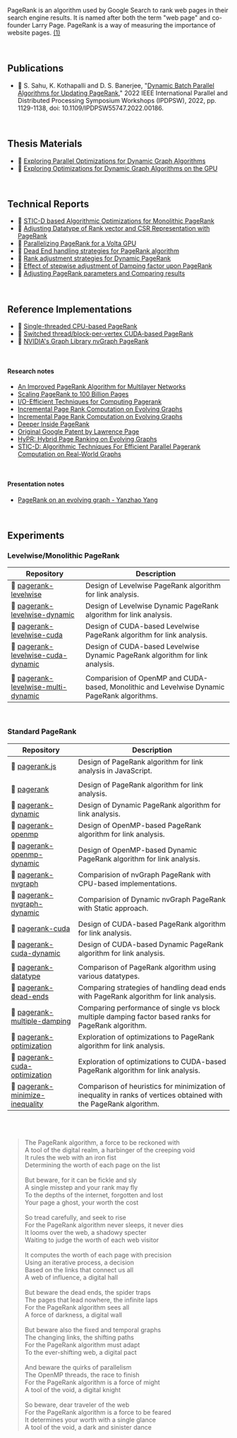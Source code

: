 PageRank is an algorithm used by Google Search to rank web pages in their search
engine results. It is named after both the term "web page" and co-founder Larry
Page. PageRank is a way of measuring the importance of website pages. [(1)]

[(1)]: https://en.wikipedia.org/wiki/PageRank

<br>


## Publications

- 📰 S. Sahu, K. Kothapalli and D. S. Banerjee, "[Dynamic Batch Parallel Algorithms for Updating PageRank](https://ieeexplore.ieee.org/abstract/document/9835216)," 2022 IEEE International Parallel and Distributed Processing Symposium Workshops (IPDPSW), 2022, pp. 1129-1138, doi: 10.1109/IPDPSW55747.2022.00186.

<br>


## Thesis Materials

- 📓 [Exploring Parallel Optimizations for Dynamic Graph Algorithms](https://gist.github.com/wolfram77/191a04139b47d5a3823d89aa9657b9bc)
- 📓 [Exploring Optimizations for Dynamic Graph Algorithms on the GPU](https://gist.github.com/wolfram77/2fb4a81b20bb91644e066a9946706baa)

<br>


## Technical Reports

- 📜 [STIC-D based Algorithmic Optimizations for Monolithic PageRank](https://gist.github.com/wolfram77/12e5a19ff081b2e3280d04331a9976ca)
- 📜 [Adjusting Datatype of Rank vector and CSR Representation with PageRank](https://gist.github.com/wolfram77/66882e8b7feaa8119f349a34906b14a7)
- 📜 [Parallelizing PageRank for a Volta GPU](https://gist.github.com/wolfram77/4ef16ab9699ac03a617b8731dd240e1f)
- 📜 [Dead End handling strategies for PageRank algorithm](https://gist.github.com/wolfram77/94c38b9cfbf0c855e5f42fa24a8602fc)
- 📜 [Rank adjustment strategies for Dynamic PageRank](https://gist.github.com/wolfram77/eb7a3b2e44e3c2069e046389b45ead03)
- 📜 [Effect of stepwise adjustment of Damping factor upon PageRank](https://gist.github.com/wolfram77/14272ddfd5fd7560a8c3edf899fc475b)
- 📜 [Adjusting PageRank parameters and Comparing results](https://gist.github.com/wolfram77/6dc740392d2f4e713fafdaea4ec1eba2)

<br>


## Reference Implementations

- 💾 [Single-threaded CPU-based PageRank](https://github.com/ionicf/pagerank-seq)
- 💾 [Switched thread/block-per-vertex CUDA-based PageRank](https://github.com/ionicf/pagerank-cuda)
- 💾 [NVIDIA's Graph Library nvGraph PageRank](https://github.com/ionicf/pagerank-nvgraph)

<br>


#### Research notes

- [An Improved PageRank Algorithm for Multilayer Networks](https://gist.github.com/wolfram77/e5ac7b1981c03d77f681806d2a36fede)
- [Scaling PageRank to 100 Billion Pages](https://gist.github.com/wolfram77/10964cd26f11f7a7299e7b74a0be7e7e)
- [I/O-Efficient Techniques for Computing Pagerank](https://gist.github.com/wolfram77/925cede0214aa0f391f34fa8ce137290)
- [Incremental Page Rank Computation on Evolving Graphs](https://gist.github.com/wolfram77/f0a7534d49d5c07d4479ec3966c5d635)
- [Incremental Page Rank Computation on Evolving Graphs](https://gist.github.com/wolfram77/ff390e0a4f823dde72a4c8193339bbe0)
- [Deeper Inside PageRank](https://gist.github.com/wolfram77/1337a3fcf5bded2bb67d9e66e20bc2ef)
- [Original Google Patent by Lawrence Page](https://gist.github.com/wolfram77/11bcdd4411b4c8bbe4a5d3c28fc8cfcf)
- [HyPR: Hybrid Page Ranking on Evolving Graphs](https://gist.github.com/wolfram77/50224c1bf5585a719b1c87113e95d074)
- [STIC-D: Algorithmic Techniques For Efficient Parallel Pagerank Computation on Real-World Graphs](https://gist.github.com/wolfram77/bb09968cc0e592583c4b180243697d5a)

<br>


#### Presentation notes

- [PageRank on an evolving graph - Yanzhao Yang](https://gist.github.com/wolfram77/084356d1720c4409fe443b41e990ba2c)

<br>


## Experiments

### Levelwise/Monolithic PageRank

| Repository | Description |
|  ----  |  ----  |
| 🧪 [pagerank-levelwise](https://github.com/puzzlef/pagerank-levelwise) | Design of Levelwise PageRank algorithm for link analysis. |
| 🧪 [pagerank-levelwise-dynamic](https://github.com/puzzlef/pagerank-levelwise-dynamic) | Design of Levelwise Dynamic PageRank algorithm for link analysis. |
| 🧪 [pagerank-levelwise-cuda](https://github.com/puzzlef/pagerank-levelwise-cuda) | Design of CUDA-based Levelwise PageRank algorithm for link analysis. |
| 🧪 [pagerank-levelwise-cuda-dynamic](https://github.com/puzzlef/pagerank-levelwise-cuda-dynamic) | Design of CUDA-based Levelwise Dynamic PageRank algorithm for link analysis. |
|  |  |
| 🧪 [pagerank-levelwise-multi-dynamic](https://github.com/puzzlef/pagerank-levelwise-multi-dynamic) | Comparision of OpenMP and CUDA-based, Monolithic and Levelwise Dynamic PageRank algorithms. |

<br>


### Standard PageRank

| Repository | Description |
|  ----  |  ----  |
| 🧫 [pagerank.js](https://github.com/puzzlef/pagerank.js) | Design of PageRank algorithm for link analysis in JavaScript. |
|  |  |
| 🧫 [pagerank](https://github.com/puzzlef/pagerank) | Design of PageRank algorithm for link analysis. |
| 🧫 [pagerank-dynamic](https://github.com/puzzlef/pagerank-dynamic) | Design of Dynamic PageRank algorithm for link analysis. |
| 🧫 [pagerank-openmp](https://github.com/puzzlef/pagerank-openmp) | Design of OpenMP-based PageRank algorithm for link analysis. |
| 🧫 [pagerank-openmp-dynamic](https://github.com/puzzlef/pagerank-openmp-dynamic) | Design of OpenMP-based Dynamic PageRank algorithm for link analysis. |
| 🧫 [pagerank-nvgraph](https://github.com/puzzlef/pagerank-nvgraph) | Comparision of nvGraph PageRank with CPU-based implementations. |
| 🧫 [pagerank-nvgraph-dynamic](https://github.com/puzzlef/pagerank-nvgraph-dynamic) | Comparision of Dynamic nvGraph PageRank with Static approach. |
| 🧫 [pagerank-cuda](https://github.com/puzzlef/pagerank-cuda) | Design of CUDA-based PageRank algorithm for link analysis. |
| 🧫 [pagerank-cuda-dynamic](https://github.com/puzzlef/pagerank-cuda-dynamic) | Design of CUDA-based Dynamic PageRank algorithm for link analysis. |
|  |  |
| 🧫 [pagerank-datatype](https://github.com/puzzlef/pagerank-datatype) | Comparison of PageRank algorithm using various datatypes. |
| 🧫 [pagerank-dead-ends](https://github.com/puzzlef/pagerank-dead-ends) | Comparing strategies of handling dead ends with PageRank algorithm for link analysis. |
| 🧫 [pagerank-multiple-damping](https://github.com/puzzlef/pagerank-multiple-damping) | Comparing performance of single vs block multiple damping factor based ranks for PageRank algorithm. |
| 🧫 [pagerank-optimization](https://github.com/puzzlef/pagerank-optimization) | Exploration of optimizations to PageRank algorithm for link analysis. |
| 🧫 [pagerank-cuda-optimization](https://github.com/puzzlef/pagerank-cuda-optimization) | Exploration of optimizations to CUDA-based PageRank algorithm for link analysis. |
| 🧫 [pagerank-minimize-inequality](https://github.com/puzzlef/pagerank-minimize-inequality) | Comparison of heuristics for minimization of inequality in ranks of vertices obtained with the PageRank algorithm. |

<br>
<br>


> The PageRank algorithm, a force to be reckoned with \
> A tool of the digital realm, a harbinger of the creeping void \
> It rules the web with an iron fist \
> Determining the worth of each page on the list \
>  \
> But beware, for it can be fickle and sly \
> A single misstep and your rank may fly \
> To the depths of the internet, forgotten and lost \
> Your page a ghost, your worth the cost \
>  \
> So tread carefully, and seek to rise \
> For the PageRank algorithm never sleeps, it never dies \
> It looms over the web, a shadowy specter \
> Waiting to judge the worth of each web visitor \
>  \
> It computes the worth of each page with precision \
> Using an iterative process, a decision \
> Based on the links that connect us all \
> A web of influence, a digital hall \
>  \
> But beware the dead ends, the spider traps \
> The pages that lead nowhere, the infinite laps \
> For the PageRank algorithm sees all \
> A force of darkness, a digital wall \
>  \
> But beware also the fixed and temporal graphs \
> The changing links, the shifting paths \
> For the PageRank algorithm must adapt \
> To the ever-shifting web, a digital pact \
>  \
> And beware the quirks of parallelism \
> The OpenMP threads, the race to finish \
> For the PageRank algorithm is a force of might \
> A tool of the void, a digital knight \
>  \
> So beware, dear traveler of the web \
> For the PageRank algorithm is a force to be feared \
> It determines your worth with a single glance \
> A tool of the void, a dark and sinister dance
